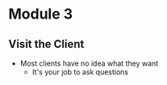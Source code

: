 # Module 3

## Visit the Client 
* Most clients have no idea what they want
  * It's your job to ask questions 
  

